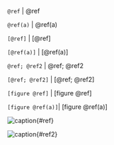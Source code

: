 `@ref`            | @ref

`@ref(a)`         | @ref(a)

`[@ref]`          | [@ref]

`[@ref(a)]`       | [@ref(a)]

`@ref; @ref2`     | @ref; @ref2

`[@ref; @ref2]`   | [@ref; @ref2]

`[figure @ref]`   | [figure @ref]

`[figure @ref(a)]`| [figure @ref(a)]


![caption](){#ref}

![caption](){#ref2}
